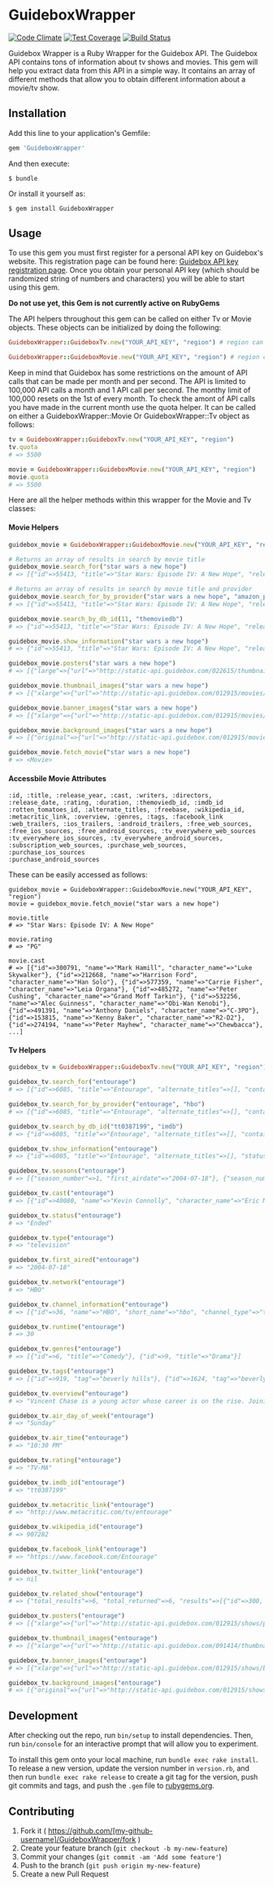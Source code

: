 # GuideboxWrapper

[![Code Climate](https://codeclimate.com/github/tmobaird/GuideboxWrapper/badges/gpa.svg)](https://codeclimate.com/github/tmobaird/GuideboxWrapper)
[![Test Coverage](https://codeclimate.com/github/tmobaird/GuideboxWrapper/badges/coverage.svg)](https://codeclimate.com/github/tmobaird/GuideboxWrapper/coverage)
[![Build Status](https://travis-ci.org/tmobaird/GuideboxWrapper.svg?branch=master)](https://travis-ci.org/tmobaird/GuideboxWrapper)

Guidebox Wrapper is a Ruby Wrapper for the Guidebox API. The Guidebox API contains tons of information about tv shows and movies. This gem will help you extract data from this API in a simple way. It contains an array of different methods that allow you to obtain different information about a movie/tv show. 

## Installation

Add this line to your application's Gemfile:

```ruby
gem 'GuideboxWrapper'
```

And then execute:

    $ bundle

Or install it yourself as:

    $ gem install GuideboxWrapper

## Usage

To use this gem you must first register for a personal API key on Guidebox's website. This registration page can be found here: [Guidebox API key registration page](https://api.guidebox.com/production-key). Once you obtain your personal API key (which should be randomized string of numbers and characters) you will be able to start using this gem.

**Do not use yet, this Gem is not currently active on RubyGems**

The API helpers throughout this gem can be called on either Tv or Movie objects. These objects can be initialized by doing the following:

```ruby
GuideboxWrapper::GuideboxTv.new("YOUR_API_KEY", "region") # region can be "all", "US" (United States), "GB" (Great Britain), etc

GuideboxWrapper::GuideboxMovie.new("YOUR_API_KEY", "region") # region can be "all", "US" (United States), "GB" (Great Britain), etc
```

Keep in mind that Guidebox has some restrictions on the amount of API calls that can be made per month and per second. The API is limited to 100,000 API calls a month and 1 API call per second. The monthy limit of 100,000 resets on the 1st of every month. To check the amont of API calls you have made in the current month use the quota helper. It can be called on either a GuideboxWrapper::Movie Or GuideboxWrapper::Tv object as follows:

```ruby
tv = GuideboxWrapper::GuideboxTv.new("YOUR_API_KEY", "region")
tv.quota
# => 5500

movie = GuideboxWrapper::GuideboxMovie.new("YOUR_API_KEY", "region")
movie.quota
# => 5500
```
Here are all the helper methods within this wrapper for the Movie and Tv classes:

#### Movie Helpers

```ruby
guidebox_movie = GuideboxWrapper::GuideboxMovie.new("YOUR_API_KEY", "region")

# Returns an array of results in search by movie title
guidebox_movie.search_for("star wars a new hope")
# => [{"id"=>55413, "title"=>"Star Wars: Episode IV: A New Hope", "release_year"=>1977, "themoviedb"=>11, ...}]

# Returns an array of results in search by movie title and provider
guidebox_movie.search_for_by_provider("star wars a new hope", "amazon_prime")
# => [{"id"=>55413, "title"=>"Star Wars: Episode IV: A New Hope", "release_year"=>1977, "themoviedb"=>11, ...}]

guidebox_movie.search_by_db_id(11, "themoviedb")
# => {"id"=>55413, "title"=>"Star Wars: Episode IV: A New Hope", "release_year"=>1977, "themoviedb"=>11, ...}

guidebox_movie.show_information("star wars a new hope")
# => {"id"=>55413, "title"=>"Star Wars: Episode IV: A New Hope", "release_year"=>1977, "themoviedb"=>11, "alternate_titles"=>["Star Wars", "Star Wars Episode IV - A New Hope", "Star Wars Episode 4 - A New Hope", "Star Wars Episode IV", "Star Wars 4", "Star Wars: Episode IV - A New Hope - Despecialized Edition", "Star Wars Episode IV: A New Hope", "Star Wars: Episode IV - A New Hope", "Star Wars: A New Hope", "Star Wars: A New Hope (Bonus Features)"], "imdb"=>"tt0076759", "pre_order"=>false, "release_date"=>"1977-05-25", "rating"=>"PG", "rottentomatoes"=>11292, "freebase"=>"/m/0dtfn", "wikipedia_id"=>52549, "metacritic"=>"http://www.metacritic.com/movie/star-wars-episode-iv---a-new-hope", "common_sense_media"=>nil, "overview"=>"Princess Leia is captured and held hostage by the evil Imperial forces in their effort to take over the galactic Empire. Venturesome Luke Skywalker and dashing captain Han Solo team together with the loveable robot duo R2-D2 and C-3PO to rescue the beautiful princess and restore peace and justice in the Empire.", ...}

guidebox_movie.posters("star wars a new hope")
# => [{"large"=>{"url"=>"http://static-api.guidebox.com/022615/thumbnails_movies/-alt--55413-2929921416-5712237544-4512474872-large-400x570-alt-.jpg", "width"=>400, "height"=>570}, ...] 

guidebox_movie.thumbnail_images("star wars a new hope")
# => [{"xlarge"=>{"url"=>"http://static-api.guidebox.com/012915/movies/thumbnails/55413-4649667824-932900156-9715580251-608x342.jpg", "width"=>608, "height"=>342}, "large"=>{"url"=>"http://static-api.guidebox.com/012915/movies/thumbnails/55413-4649667824-932900156-9715580251-448x252.jpg", "width"=>448, "height"=>252}, ...] 

guidebox_movie.banner_images("star wars a new hope")
# => [{"xlarge"=>{"url"=>"http://static-api.guidebox.com/012915/movies/banners/55413-9158895025-3035124387-2547398284-1300x240.jpg", "width"=>1300, "height"=>240}, "large"=>{"url"=>"http://static-api.guidebox.com/012915/movies/banners/55413-9158895025-3035124387-2547398284-1000x185.jpg", "width"=>1000, "height"=>185}, ...] 

guidebox_movie.background_images("star wars a new hope")
# => [{"original"=>{"url"=>"http://static-api.guidebox.com/012915/movies/backgrounds/55413-83836050721-144034282636-0.jpg", "width"=>1920, "height"=>1080}, "original_width"=>1920, "original_height"=>1080, "image_rating"=>0}, {"original"=>{"url"=>"http://static-api.guidebox.com/012915/movies/backgrounds/55413-206143594668-179262854890-0.jpg", "width"=>1920, "height"=>1080}, "original_width"=>1920, "original_height"=>1080, "image_rating"=>0}, {"original"=>{"url"=>"http://static-api.guidebox.com/012915/movies/backgrounds/55413-187622151929-44181177682-0.jpg", "width"=>1920, "height"=>1080}, "original_width"=>1920, "original_height"=>1080, "image_rating"=>0}]

guidebox_movie.fetch_movie("star wars a new hope")
# => <Movie>
```

#### Accessbile Movie Attributes

```
:id, :title, :release_year, :cast, :writers, :directors, :release_date, :rating, :duration, :themoviedb_id, :imdb_id
:rotten_tomatoes_id, :alternate_titles, :freebase, :wikipedia_id, :metacritic_link, :overview, :genres, :tags, :facebook_link
:web_trailers, :ios_trailers, :android_trailers, :free_web_sources, :free_ios_sources, :free_android_sources, :tv_everywhere_web_sources
:tv_everywhere_ios_sources, :tv_everywhere_android_sources, :subscription_web_sources, :purchase_web_sources, :purchase_ios_sources
:purchase_android_sources
```
These can be easily accessed as follows:
```
guidebox_movie = GuideboxWrapper::GuideboxMovie.new("YOUR_API_KEY", "region")
movie = guidebox_movie.fetch_movie("star wars a new hope")

movie.title 
# => "Star Wars: Episode IV: A New Hope"

movie.rating
# => "PG"

movie.cast 
# => [{"id"=>300791, "name"=>"Mark Hamill", "character_name"=>"Luke Skywalker"}, {"id"=>212668, "name"=>"Harrison Ford", "character_name"=>"Han Solo"}, {"id"=>577359, "name"=>"Carrie Fisher", "character_name"=>"Leia Organa"}, {"id"=>485272, "name"=>"Peter Cushing", "character_name"=>"Grand Moff Tarkin"}, {"id"=>532256, "name"=>"Alec Guinness", "character_name"=>"Obi-Wan Kenobi"}, {"id"=>491391, "name"=>"Anthony Daniels", "character_name"=>"C-3PO"}, {"id"=>153815, "name"=>"Kenny Baker", "character_name"=>"R2-D2"}, {"id"=>274194, "name"=>"Peter Mayhew", "character_name"=>"Chewbacca"}, ...]
```

#### Tv Helpers

```ruby
guidebox_tv = GuideboxWrapper::GuideboxTv.new("YOUR_API_KEY", "region")

guidebox_tv.search_for("entourage")
# => [{"id"=>6085, "title"=>"Entourage", "alternate_titles"=>[], "container_show"=>0, "first_aired"=>"2004-07-18", "imdb_id"=>"tt0387199", ...}, ...] 

guidebox_tv.search_for_by_provider("entourage", "hbo")
# => [{"id"=>6085, "title"=>"Entourage", "alternate_titles"=>[], "container_show"=>0, "first_aired"=>"2004-07-18", "imdb_id"=>"tt0387199", ...}, ...]

guidebox_tv.search_by_db_id("tt0387199", "imdb")
# => {"id"=>6085, "title"=>"Entourage", "alternate_titles"=>[], "container_show"=>0, "first_aired"=>"2004-07-18", "imdb_id"=>"tt0387199", ...} 

guidebox_tv.show_information("entourage")
# => {"id"=>6085, "title"=>"Entourage", "alternate_titles"=>[], "status"=>"Ended", "type"=>"television", "container_show"=>0, "first_aired"=>"2004-07-18", "network"=>"HBO", "channels"=>[{"id"=>36, "name"=>"HBO", "short_name"=>"hbo", ...}

guidebox_tv.seasons("entourage")
# => [{"season_number"=>1, "first_airdate"=>"2004-07-18"}, {"season_number"=>2, "first_airdate"=>"2005-06-05"}, {"season_number"=>3, "first_airdate"=>"2006-06-11"}, {"season_number"=>4, "first_airdate"=>"2007-06-17"}, ...]

guidebox_tv.cast("entourage")
# => [{"id"=>40080, "name"=>"Kevin Connolly", "character_name"=>"Eric Murphy"}, {"id"=>349611, "name"=>"Adrian Grenier", "character_name"=>"Vincent Chase"}, {"id"=>275528, "name"=>"Jerry Ferrara", "character_name"=>"Turtle"}, {"id"=>71709, "name"=>"Kevin Dillon", "character_name"=>"Johnny \"Drama\" Chase"}, {"id"=>491504, "name"=>"Jeremy Piven", "character_name"=>"Ari Gold"}, ...] 

guidebox_tv.status("entourage")
# => "Ended"

guidebox_tv.type("entourage")
# => "television"

guidebox_tv.first_aired("entourage")
# => "2004-07-18"

guidebox_tv.network("entourage")
# => "HBO"

guidebox_tv.channel_information("entourage")
# => [{"id"=>36, "name"=>"HBO", "short_name"=>"hbo", "channel_type"=>"television", "artwork_208x117"=>"http://static-api.guidebox.com/041014/thumbnails_small/36-4192732312-208x117-channel.jpg", ...}]

guidebox_tv.runtime("entourage")
# => 30

guidebox_tv.genres("entourage")
# => [{"id"=>6, "title"=>"Comedy"}, {"id"=>9, "title"=>"Drama"}] 

guidebox_tv.tags("entourage")
# => [{"id"=>919, "tag"=>"beverly hills"}, {"id"=>1624, "tag"=>"beverly hills california"}, {"id"=>44, "tag"=>"male friendship"}, {"id"=>293, "tag"=>"aspiring actor"}, {"id"=>295, "tag"=>"hollywood"}, ...]

guidebox_tv.overview("entourage")
# => "Vincent Chase is a young actor whose career is on the rise. Joining him on his journey to stardom are his childhood buddies Eric, Turtle, his brother Johnny Drama and his hot-tempered agent Ari Gold. Together, they'll navigate the highs and lows of Hollywood's fast lane, where the stakes are higher -- and the money and temptations greater -- than ever before. "

guidebox_tv.air_day_of_week("entourage")
# => "Sunday"

guidebox_tv.air_time("entourage")
# => "10:30 PM"

guidebox_tv.rating("entourage")
# => "TV-MA"

guidebox_tv.imdb_id("entourage")
# => "tt0387199"

guidebox_tv.metacritic_link("entourage")
# => "http://www.metacritic.com/tv/entourage"

guidebox_tv.wikipedia_id("entourage")
# => 907282

guidebox_tv.facebook_link("entourage")
# => "https://www.facebook.com/Entourage"

guidebox_tv.twitter_link("entourage")
# => nil

guidebox_tv.related_show("entourage")
# => {"total_results"=>6, "total_returned"=>6, "results"=>[{"id"=>300, "title"=>"Suits", "alternate_titles"=>[], "container_show"=>0, "first_aired"=>"2011-06-23", "imdb_id"=>"tt1632701", "tvdb"=>247808, "themoviedb"=>37680, "freebase"=>"/m/0gg70vv", "wikipedia_id"=>30987670, "tvrage"=>{"tvrage_id"=>27518, "link"=>"http://www.tvrage.com/shows/id-27518"}, "artwork_208x117"=>"http://static-api.guidebox.com/091414/thumbnails_small/300-4352846579-208x117-show-thumbnail.jpg", "artwork_304x171"=>"http://static-api.guidebox.com/091414/thumbnails_medium/300-2030188479-304x171-show-thumbnail.jpg", "artwork_448x252"=>"http://static-api.guidebox.com/091414/thumbnails_large/300-9888987527-448x252-show-thumbnail.jpg", "artwork_608x342"=>"http://static-api.guidebox.com/091414/thumbnails_xlarge/300-9276088145-608x342-show-thumbnail.jpg"}, ...]} 

guidebox_tv.posters("entourage")
# => [{"xlarge"=>{"url"=>"http://static-api.guidebox.com/012915/shows/posters/6085-3725524591-5295090941-3912000982-600x855.jpg", "width"=>600, "height"=>855}, "large"=>{"url"=>"http://static-api.guidebox.com/012915/shows/posters/6085-3725524591-5295090941-3912000982-400x570.jpg", "width"=>400, "height"=>570}, ...}]

guidebox_tv.thumbnail_images("entourage")
# => [{"xlarge"=>{"url"=>"http://static-api.guidebox.com/091414/thumbnails_xlarge/6085-6340779560-608x342-show-thumbnail.jpg", "width"=>608, "height"=>342}, "large"=>{"url"=>"http://static-api.guidebox.com/091414/thumbnails_large/6085-6218685578-448x252-show-thumbnail.jpg", "width"=>448, "height"=>252}, ...}] 

guidebox_tv.banner_images("entourage")
# => [{"xlarge"=>{"url"=>"http://static-api.guidebox.com/012915/shows/banners/6085-6918728002-5154230813-6413012026-1300x240.jpg", "width"=>1300, "height"=>240}, "large"=>{"url"=>"http://static-api.guidebox.com/012915/shows/banners/6085-6918728002-5154230813-6413012026-1000x185.jpg", "width"=>1000, "height"=>185}, ...]

guidebox_tv.background_images("entourage")
# => [{"original"=>{"url"=>"http://static-api.guidebox.com/012915/shows/backgrounds/6085-96932638085-133215735918-888.jpg", "width"=>1280, "height"=>720}, "original_width"=>1280, "original_height"=>720, "image_rating"=>0}, ...] 
```

## Development

After checking out the repo, run `bin/setup` to install dependencies. Then, run `bin/console` for an interactive prompt that will allow you to experiment.

To install this gem onto your local machine, run `bundle exec rake install`. To release a new version, update the version number in `version.rb`, and then run `bundle exec rake release` to create a git tag for the version, push git commits and tags, and push the `.gem` file to [rubygems.org](https://rubygems.org).

## Contributing

1. Fork it ( https://github.com/[my-github-username]/GuideboxWrapper/fork )
2. Create your feature branch (`git checkout -b my-new-feature`)
3. Commit your changes (`git commit -am 'Add some feature'`)
4. Push to the branch (`git push origin my-new-feature`)
5. Create a new Pull Request
